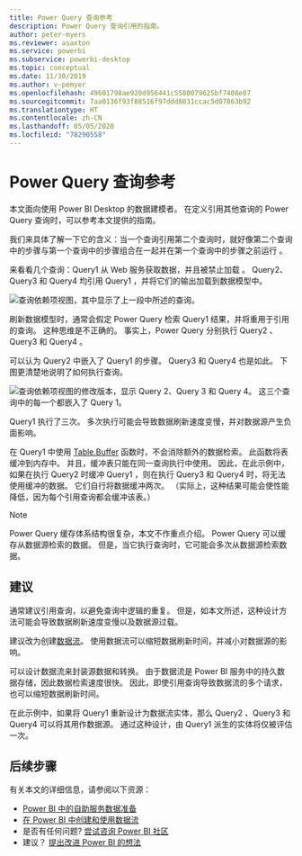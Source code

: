 ```yaml
---
title: Power Query 查询参考
description: Power Query 查询引用的指南。
author: peter-myers
ms.reviewer: asaxton
ms.service: powerbi
ms.subservice: powerbi-desktop
ms.topic: conceptual
ms.date: 11/30/2019
ms.author: v-pemyer
ms.openlocfilehash: 49601798ae920d956441c5580079625bf7408e07
ms.sourcegitcommit: 7aa0136f93f88516f97ddd8031ccac5d07863b92
ms.translationtype: HT
ms.contentlocale: zh-CN
ms.lasthandoff: 05/05/2020
ms.locfileid: "78290558"
---
```

# <a name="referencing-power-query-queries"></a>Power Query 查询参考

本文面向使用 Power BI Desktop 的数据建模者。 在定义引用其他查询的 Power Query 查询时，可以参考本文提供的指南。

我们来具体了解一下它的含义：当一个查询引用第二个查询时，就好像第二个查询中的步骤与第一个查询中的步骤组合在一起并在第一个查询中的步骤之前运行  。

来看看几个查询：Query1 从 Web 服务获取数据，并且被禁止加载  。 Query2、Query3 和 Query4    均引用 Query1  ，并将它们的输出加载到数据模型中。

![查询依赖项视图，其中显示了上一段中所述的查询。](media/power-query-referenced-queries/query-dependencies-web-service.png)

刷新数据模型时，通常会假定 Power Query 检索 Query1  结果，并将重用于引用的查询。 这种思维是不正确的。 事实上，Power Query 分别执行 Query2  、Query3  和 Query4  。

可以认为 Query2  中嵌入了 Query1  的步骤。 Query3  和 Query4  也是如此。 下图更清楚地说明了如何执行查询。

![查询依赖项视图的修改版本，显示 Query 2、Query 3 和 Query 4。 这三个查询中的每一个都嵌入了 Query 1。](media/power-query-referenced-queries/query-dependencies-web-service-concept.png)

Query1  执行了三次。 多次执行可能会导致数据刷新速度变慢，并对数据源产生负面影响。

在 Query1  中使用 [Table.Buffer](/powerquery-m/table-buffer) 函数时，不会消除额外的数据检索。 此函数将表缓冲到内存中。 并且，缓冲表只能在同一查询执行中使用。 因此，在此示例中，如果在执行 Query2  时缓冲 Query1  ，则在执行 Query3  和 Query4  时，将无法使用缓冲的数据。 它们自行将数据缓冲两次。 （实际上，这种结果可能会使性能降低，因为每个引用查询都会缓冲该表。）

> [!NOTE]
> Power Query 缓存体系结构很复杂，本文不作重点介绍。 Power Query 可以缓存从数据源检索的数据。 但是，当它执行查询时，它可能会多次从数据源检索数据。

## <a name="recommendations"></a>建议

通常建议引用查询，以避免查询中逻辑的重复。 但是，如本文所述，这种设计方法可能会导致数据刷新速度变慢以及数据源过载。

建议改为创建[数据流](../service-dataflows-overview.md)。 使用数据流可以缩短数据刷新时间，并减小对数据源的影响。

可以设计数据流来封装源数据和转换。 由于数据流是 Power BI 服务中的持久数据存储，因此数据检索速度很快。 因此，即使引用查询导致数据流的多个请求，也可以缩短数据刷新时间。

在此示例中，如果将 Query1  重新设计为数据流实体，那么 Query2  、Query3  和 Query4  可以将其用作数据源。 通过这种设计，由 Query1  派生的实体将仅被评估一次。

## <a name="next-steps"></a>后续步骤

有关本文的详细信息，请参阅以下资源：

- [Power BI 中的自助服务数据准备](../service-dataflows-overview.md)
- [在 Power BI 中创建和使用数据流](../service-dataflows-create-use.md)
- 是否有任何问题? [尝试咨询 Power BI 社区](https://community.powerbi.com/)
- 建议？ [提出改进 Power BI 的想法](https://ideas.powerbi.com/)
